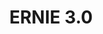 ---
title: ERNIE 3.0
training:
  code:
    pretraining:
      value: 1
    finetuning:
      value: 1
    alignment:
      value: N/A
  data:
    pretraining:
      value: 1
    sft:
      value: N/A
    alignment:
      value: N/A
evaluation:
  code:
    general:
      value: 1
    safety:
      value: N/A
  data:
    utility:
      value: N/A
    safety:
      value: N/A
deployment:
  code:
    inference:
      value: 1
  data:
    weights:
      value: 1

---